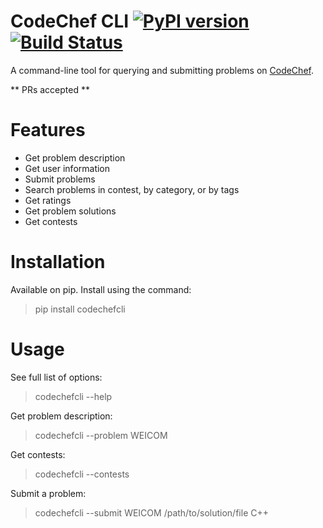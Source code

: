 # CodeChef CLI [![PyPI version](https://badge.fury.io/py/codechefcli.svg)](https://badge.fury.io/py/codechefcli) [![Build Status](https://api.travis-ci.org/sk364/codechef-cli.svg?branch=master)](https://api.travis-ci.org/sk364/codechef-cli)

A command-line tool for querying and submitting problems on [CodeChef](https://www.codechef.com/).

** PRs accepted **

# Features

* Get problem description
* Get user information
* Submit problems
* Search problems in contest, by category, or by tags
* Get ratings
* Get problem solutions
* Get contests


# Installation

Available on pip. Install using the command:

> pip install codechefcli


# Usage

See full list of options:  
> codechefcli --help

Get problem description:  
> codechefcli --problem WEICOM

Get contests:  
> codechefcli --contests

Submit a problem:  
> codechefcli --submit WEICOM /path/to/solution/file C++

